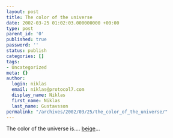```yaml
---
layout: post
title: The color of the universe
date: 2002-03-25 01:02:03.000000000 +00:00
type: post
parent_id: '0'
published: true
password: ''
status: publish
categories: []
tags:
- Uncategorized
meta: {}
author:
  login: niklas
  email: niklas@protocol7.com
  display_name: Niklas
  first_name: Niklas
  last_name: Gustavsson
permalink: "/archives/2002/03/25/the_color_of_the_universe/"
---
```

The color of the universe is.... [beige](http://www.pha.jhu.edu/~kgb/cosspec/)...

